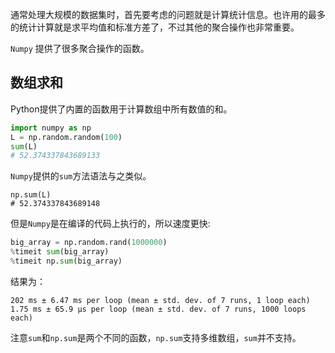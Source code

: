 通常处理大规模的数据集时，首先要考虑的问题就是计算统计信息。也许用的最多的统计计算就是求平均值和标准方差了，不过其他的聚合操作也非常重要。

`Numpy` 提供了很多聚合操作的函数。

## 数组求和

Python提供了内置的函数用于计算数组中所有数值的和。

```python
import numpy as np
L = np.random.random(100)
sum(L)
# 52.374337843689133
```

`Numpy`提供的`sum`方法语法与之类似。

```
np.sum(L)
# 52.374337843689148
```

但是`Numpy`是在编译的代码上执行的，所以速度更快:

```python
big_array = np.random.rand(1000000)
%timeit sum(big_array)
%timeit np.sum(big_array)
```

结果为：

```
202 ms ± 6.47 ms per loop (mean ± std. dev. of 7 runs, 1 loop each)
1.75 ms ± 65.9 µs per loop (mean ± std. dev. of 7 runs, 1000 loops each)
```

注意`sum`和`np.sum`是两个不同的函数，`np.sum`支持多维数组，`sum`并不支持。

